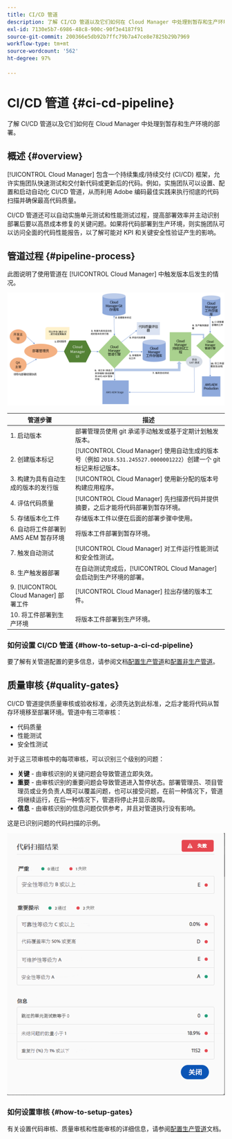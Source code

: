 ```yaml
---
title: CI/CD 管道
description: 了解 CI/CD 管道以及它们如何在 Cloud Manager 中处理到暂存和生产环境的部署。
exl-id: 7130e5b7-6986-48c8-900c-90f3e4187f91
source-git-commit: 200366e5db92b7ffc79b7a47ce8e7825b29b7969
workflow-type: tm+mt
source-wordcount: '562'
ht-degree: 97%

---
```



# CI/CD 管道 {#ci-cd-pipeline}

了解 CI/CD 管道以及它们如何在 Cloud Manager 中处理到暂存和生产环境的部署。

## 概述 {#overview}

[!UICONTROL Cloud Manager] 包含一个持续集成/持续交付 (CI/CD) 框架，允许实施团队快速测试和交付新代码或更新后的代码。例如，实施团队可以设置、配置和启动自动化 CI/CD 管道，从而利用 Adobe 编码最佳实践来执行彻底的代码扫描并确保最高代码质量。

CI/CD 管道还可以自动实施单元测试和性能测试过程，提高部署效率并主动识别部署后要以高昂成本修复的关键问题。如果将代码部署到生产环境，则实施团队可以访问全面的代码性能报告，以了解可能对 KPI 和关键安全性验证产生的影响。

## 管道过程 {#pipeline-process}

此图说明了使用管道在 [!UICONTROL Cloud Manager] 中触发版本后发生的情况。

![管道过程](/help/assets/screen_shot_2018-05-30at82457pm.png)

| 管道步骤 | 描述 |
|---|---|
| 1. 启动版本 | 部署管理员使用 git 承诺手动触发或基于定期计划触发版本。 |
| 2. 创建版本标记 | [!UICONTROL Cloud Manager] 使用自动生成的版本号（例如 `2018.531.245527.0000001222`）创建一个 git 标记来标记版本。 |
| 3. 构建为具有自动生成的版本的发行版 | [!UICONTROL Cloud Manager] 使用新分配的版本号构建应用程序。 |
| 4. 评估代码质量 | [!UICONTROL Cloud Manager] 先扫描源代码并提供摘要，之后才能将代码部署到暂存环境。 |
| 5. 存储版本化工件 | 存储版本工件以便在后面的部署步骤中使用。 |
| 6. 自动将工件部署到 AMS AEM 暂存环境 | 将版本工件部署到暂存环境。 |
| 7. 触发自动测试 | [!UICONTROL Cloud Manager] 对工件运行性能测试和安全性测试。 |
| 8. 生产触发器部署 | 在自动测试完成后，[!UICONTROL Cloud Manager] 会启动到生产环境的部署。 |
| 9. [!UICONTROL Cloud Manager] 部署工件 | [!UICONTROL Cloud Manager] 拉出存储的版本工件。 |
| 10. 将工件部署到生产环境 | 将版本工件部署到生产环境。 |

### 如何设置 CI/CD 管道 {#how-to-setup-a-ci-cd-pipeline}

要了解有关管道配置的更多信息，请参阅文档[配置生产管道](/help/using/production-pipelines.md)和[配置非生产管道](/help/using/non-production-pipelines.md)。

## 质量审核 {#quality-gates}

CI/CD 管道提供质量审核或验收标准，必须先达到此标准，之后才能将代码从暂存环境移至部署环境。管道中有三项审核：

* 代码质量
* 性能测试
* 安全性测试

对于这三项审核中的每项审核，可以识别三个级别的问题：

* **关键** - 由审核识别的关键问题会导致管道立即失效。
* **重要** - 由审核识别的重要问题会导致管道进入暂停状态。部署管理员、项目管理员或业务负责人既可以覆盖问题，也可以接受问题，在前一种情况下，管道将继续运行，在后一种情况下，管道将停止并显示故障。
* **信息** - 由审核识别的信息问题仅供参考，并且对管道执行没有影响。

这是已识别问题的代码扫描的示例。

![代码扫描示例](/help/assets/quality-gate-failed.png)

### 如何设置审核 {#how-to-setup-gates}

有关设置代码审核、质量审核和性能审核的详细信息，请参阅[配置生产管道](/help/using/production-pipelines.md)文档。
